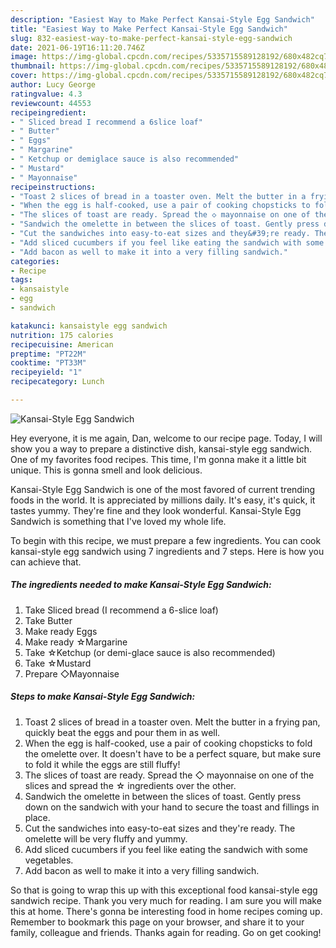 ```yaml
---
description: "Easiest Way to Make Perfect Kansai-Style Egg Sandwich"
title: "Easiest Way to Make Perfect Kansai-Style Egg Sandwich"
slug: 832-easiest-way-to-make-perfect-kansai-style-egg-sandwich
date: 2021-06-19T16:11:20.746Z
image: https://img-global.cpcdn.com/recipes/5335715589128192/680x482cq70/kansai-style-egg-sandwich-recipe-main-photo.jpg
thumbnail: https://img-global.cpcdn.com/recipes/5335715589128192/680x482cq70/kansai-style-egg-sandwich-recipe-main-photo.jpg
cover: https://img-global.cpcdn.com/recipes/5335715589128192/680x482cq70/kansai-style-egg-sandwich-recipe-main-photo.jpg
author: Lucy George
ratingvalue: 4.3
reviewcount: 44553
recipeingredient:
- " Sliced bread I recommend a 6slice loaf"
- " Butter"
- " Eggs"
- " Margarine"
- " Ketchup or demiglace sauce is also recommended"
- " Mustard"
- " Mayonnaise"
recipeinstructions:
- "Toast 2 slices of bread in a toaster oven. Melt the butter in a frying pan, quickly beat the eggs and pour them in as well."
- "When the egg is half-cooked, use a pair of cooking chopsticks to fold the omelette over. It doesn&#39;t have to be a perfect square, but make sure to fold it while the eggs are still fluffy!"
- "The slices of toast are ready. Spread the ◇ mayonnaise on one of the slices and spread the ☆ ingredients over the other."
- "Sandwich the omelette in between the slices of toast. Gently press down on the sandwich with your hand to secure the toast and fillings in place."
- "Cut the sandwiches into easy-to-eat sizes and they&#39;re ready. The omelette will be very fluffy and yummy."
- "Add sliced cucumbers if you feel like eating the sandwich with some vegetables."
- "Add bacon as well to make it into a very filling sandwich."
categories:
- Recipe
tags:
- kansaistyle
- egg
- sandwich

katakunci: kansaistyle egg sandwich 
nutrition: 175 calories
recipecuisine: American
preptime: "PT22M"
cooktime: "PT33M"
recipeyield: "1"
recipecategory: Lunch

---
```



![Kansai-Style Egg Sandwich](https://img-global.cpcdn.com/recipes/5335715589128192/680x482cq70/kansai-style-egg-sandwich-recipe-main-photo.jpg)

Hey everyone, it is me again, Dan, welcome to our recipe page. Today, I will show you a way to prepare a distinctive dish, kansai-style egg sandwich. One of my favorites food recipes. This time, I'm gonna make it a little bit unique. This is gonna smell and look delicious.



Kansai-Style Egg Sandwich is one of the most favored of current trending foods in the world. It is appreciated by millions daily. It's easy, it's quick, it tastes yummy. They're fine and they look wonderful. Kansai-Style Egg Sandwich is something that I've loved my whole life.


To begin with this recipe, we must prepare a few ingredients. You can cook kansai-style egg sandwich using 7 ingredients and 7 steps. Here is how you can achieve that.

<!--inarticleads1-->

##### The ingredients needed to make Kansai-Style Egg Sandwich:

1. Take  Sliced bread (I recommend a 6-slice loaf)
1. Take  Butter
1. Make ready  Eggs
1. Make ready  ☆Margarine
1. Take  ☆Ketchup (or demi-glace sauce is also recommended)
1. Take  ☆Mustard
1. Prepare  ◇Mayonnaise




<!--inarticleads2-->

##### Steps to make Kansai-Style Egg Sandwich:

1. Toast 2 slices of bread in a toaster oven. Melt the butter in a frying pan, quickly beat the eggs and pour them in as well.
1. When the egg is half-cooked, use a pair of cooking chopsticks to fold the omelette over. It doesn&#39;t have to be a perfect square, but make sure to fold it while the eggs are still fluffy!
1. The slices of toast are ready. Spread the ◇ mayonnaise on one of the slices and spread the ☆ ingredients over the other.
1. Sandwich the omelette in between the slices of toast. Gently press down on the sandwich with your hand to secure the toast and fillings in place.
1. Cut the sandwiches into easy-to-eat sizes and they&#39;re ready. The omelette will be very fluffy and yummy.
1. Add sliced cucumbers if you feel like eating the sandwich with some vegetables.
1. Add bacon as well to make it into a very filling sandwich.




So that is going to wrap this up with this exceptional food kansai-style egg sandwich recipe. Thank you very much for reading. I am sure you will make this at home. There's gonna be interesting food in home recipes coming up. Remember to bookmark this page on your browser, and share it to your family, colleague and friends. Thanks again for reading. Go on get cooking!
